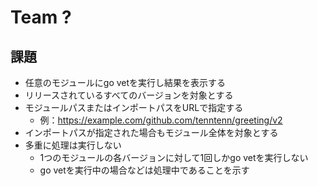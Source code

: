 # Team ?

## 課題

* 任意のモジュールにgo vetを実行し結果を表示する
* リリースされているすべてのバージョンを対象とする
* モジュールパスまたはインポートパスをURLで指定する
  * 例：https://example.com/github.com/tenntenn/greeting/v2
* インポートパスが指定された場合もモジュール全体を対象とする
* 多重に処理は実行しない
  * 1つのモジュールの各バージョンに対して1回しかgo vetを実行しない
  * go vetを実行中の場合などは処理中であることを示す

